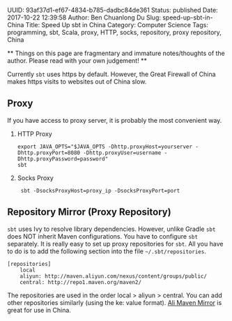 UUID: 93af37d1-ef67-4834-b785-dadbc84de361
Status: published
Date: 2017-10-22 12:39:58
Author: Ben Chuanlong Du
Slug: speed-up-sbt-in-China
Title: Speed Up sbt in China
Category: Computer Science
Tags: programming, sbt, Scala, proxy, HTTP, socks, repository, proxy repository, China

**
Things on this page are
fragmentary and immature notes/thoughts of the author.
Please read with your own judgement!
**

Currently `sbt` uses https by default. 
However, the Great Firewall of China makes https visits to websites out of China slow. 

## Proxy

If you have access to proxy server, 
it is probably the most convenient way. 

1.  HTTP Proxy

        export JAVA_OPTS="$JAVA_OPTS -Dhttp.proxyHost=yourserver -Dhttp.proxyPort=8080 -Dhttp.proxyUser=username -Dhttp.proxyPassword=password"
        sbt 

2. Socks Proxy 

        sbt -DsocksProxyHost=proxy_ip -DsocksProxyPort=port 

## Repository Mirror (Proxy Repository)

`sbt` uses Ivy to resolve library dependencies. 
However, 
unlike Gradle `sbt` does NOT inherit Maven configurations. 
You have to configure `sbt` separately. 
It is really easy to set up proxy repositories for `sbt`. 
All you have to do is to add the following section into the file 
`~/.sbt/repositories`.

    [repositories]
        local
        aliyun: http://maven.aliyun.com/nexus/content/groups/public/
        central: http://repo1.maven.org/maven2/

The repositories are used in the order local > aliyun > central. 
You can add other repositories similarly (using the ke: value format). 
[Ali Maven Mirror](http://maven.aliyun.com/nexus/#welcome) 
is great for use in China.


